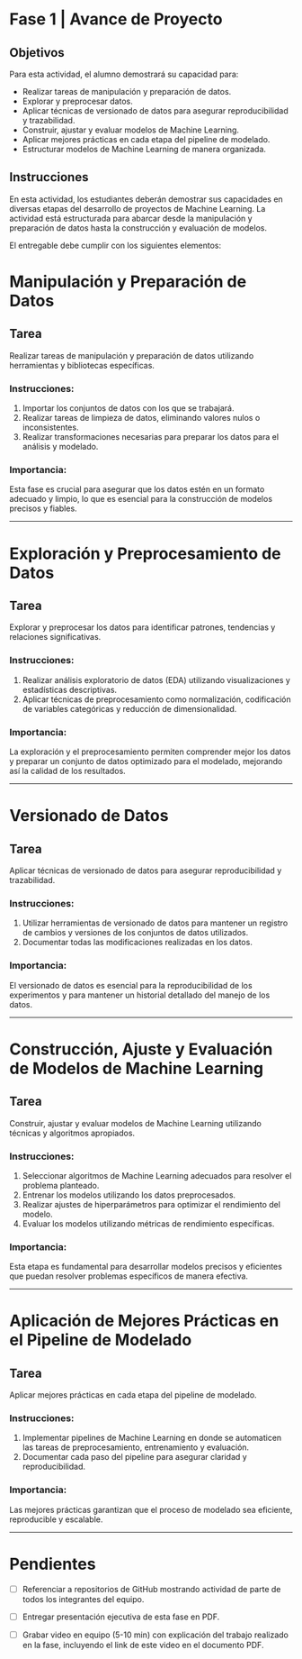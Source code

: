 # Fase 1 | Avance de Proyecto

## Objetivos

Para esta actividad, el alumno demostrará su capacidad para:

- Realizar tareas de manipulación y preparación de datos.
- Explorar y preprocesar datos.
- Aplicar técnicas de versionado de datos para asegurar reproducibilidad y trazabilidad.
- Construir, ajustar y evaluar modelos de Machine Learning.
- Aplicar mejores prácticas en cada etapa del pipeline de modelado.
- Estructurar modelos de Machine Learning de manera organizada.

## Instrucciones

En esta actividad, los estudiantes deberán demostrar sus capacidades en diversas etapas del desarrollo de proyectos de Machine Learning. La actividad está estructurada para abarcar desde la manipulación y preparación de datos hasta la construcción y evaluación de modelos.

El entregable debe cumplir con los siguientes elementos:

# Manipulación y Preparación de Datos

## Tarea
Realizar tareas de manipulación y preparación de datos utilizando herramientas y bibliotecas específicas.

### Instrucciones:
1. Importar los conjuntos de datos con los que se trabajará.
2. Realizar tareas de limpieza de datos, eliminando valores nulos o inconsistentes.
3. Realizar transformaciones necesarias para preparar los datos para el análisis y modelado.

### Importancia:
Esta fase es crucial para asegurar que los datos estén en un formato adecuado y limpio, lo que es esencial para la construcción de modelos precisos y fiables.

---

# Exploración y Preprocesamiento de Datos

## Tarea
Explorar y preprocesar los datos para identificar patrones, tendencias y relaciones significativas.

### Instrucciones:
1. Realizar análisis exploratorio de datos (EDA) utilizando visualizaciones y estadísticas descriptivas.
2. Aplicar técnicas de preprocesamiento como normalización, codificación de variables categóricas y reducción de dimensionalidad.

### Importancia:
La exploración y el preprocesamiento permiten comprender mejor los datos y preparar un conjunto de datos optimizado para el modelado, mejorando así la calidad de los resultados.

---

# Versionado de Datos

## Tarea
Aplicar técnicas de versionado de datos para asegurar reproducibilidad y trazabilidad.

### Instrucciones:
1. Utilizar herramientas de versionado de datos para mantener un registro de cambios y versiones de los conjuntos de datos utilizados.
2. Documentar todas las modificaciones realizadas en los datos.

### Importancia:
El versionado de datos es esencial para la reproducibilidad de los experimentos y para mantener un historial detallado del manejo de los datos.

---

# Construcción, Ajuste y Evaluación de Modelos de Machine Learning

## Tarea
Construir, ajustar y evaluar modelos de Machine Learning utilizando técnicas y algoritmos apropiados.

### Instrucciones:
1. Seleccionar algoritmos de Machine Learning adecuados para resolver el problema planteado.
2. Entrenar los modelos utilizando los datos preprocesados.
3. Realizar ajustes de hiperparámetros para optimizar el rendimiento del modelo.
4. Evaluar los modelos utilizando métricas de rendimiento específicas.

### Importancia:
Esta etapa es fundamental para desarrollar modelos precisos y eficientes que puedan resolver problemas específicos de manera efectiva.

---

# Aplicación de Mejores Prácticas en el Pipeline de Modelado

## Tarea
Aplicar mejores prácticas en cada etapa del pipeline de modelado.

### Instrucciones:
1. Implementar pipelines de Machine Learning en donde se automaticen las tareas de preprocesamiento, entrenamiento y evaluación.
2. Documentar cada paso del pipeline para asegurar claridad y reproducibilidad.

### Importancia:
Las mejores prácticas garantizan que el proceso de modelado sea eficiente, reproducible y escalable.

---

# Pendientes

- [ ] Referenciar a repositorios de GitHub mostrando actividad de parte de todos los integrantes del equipo.
- [ ] Entregar presentación ejecutiva de esta fase en PDF.
- [ ] Grabar video en equipo (5-10 min) con explicación del trabajo realizado en la fase, incluyendo el link de este video en el documento PDF.

